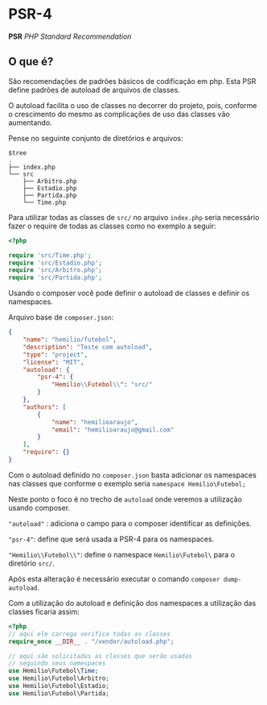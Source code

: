 # PSR-4

**PSR** *PHP Standard Recommendation*

## O que é?

São recomendações de padrões básicos de codificação em php. Esta PSR define padrões de autoload de arquivos de classes.

O autoload facilita o uso de classes no decorrer do projeto, pois, conforme o crescimento do mesmo as complicações de uso das classes vão aumentando.

Pense no seguinte conjunto de diretórios e arquivos:

```shell
$tree
.
├── index.php
└── src
    ├── Arbitro.php
    ├── Estadio.php
    ├── Partida.php
    └── Time.php
```
Para utilizar todas as classes de `src/` no arquivo `index.php` seria necessário fazer o require de todas as classes como no exemplo a seguir:

```php
<?php

require 'src/Time.php';
require 'src/Estadio.php';
require 'src/Arbitro.php';
require 'src/Partida.php';
```

Usando o composer você pode definir o autoload de classes e definir os namespaces.

Arquivo base de `composer.json`:
```json
{
    "name": "hemilio/futebol",
    "description": "Teste com autoload",
    "type": "project",
    "license": "MIT",
    "autoload": {
        "psr-4": {
            "Hemilio\\Futebol\\": "src/"
        }
    },
    "authors": [
        {
            "name": "hemilioaraujo",
            "email": "hemilioaraujo@gmail.com"
        }
    ],
    "require": {}
}

```

Com o autoload definido no `composer.json` basta adicionar os namespaces nas classes que conforme o exemplo seria `namespace Hemilio\Futebol;`

Neste ponto o foco é no trecho de `autoload` onde veremos a utilização usando composer.

`"autoload"` : adiciona o campo para o composer identificar as definições.

`"psr-4"`: define que será usada a PSR-4 para os namespaces.

`"Hemilio\\Futebol\\"`: define o namespace `Hemilio\Futebol\` para o diretório `src/`.

Após esta alteração é necessário executar o comando `composer dump-autoload`.

Com a utilização do autoload e definição dos namespaces a utilização das classes ficaria assim:

```php
<?php
// aqui ele carrega verifica todas as classes
require_once __DIR__ . "/vendor/autoload.php";

// aqui são solicitadas as classes que serão usadas
// seguindo seus namespaces
use Hemilio\Futebol\Time;
use Hemilio\Futebol\Arbitro;
use Hemilio\Futebol\Estadio;
use Hemilio\Futebol\Partida;
```